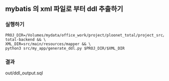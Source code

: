## mybatis 의 xml 파일로 부터 ddl 추출하기

### 실행하기
```shell
PROJ_DIR=/Volumes/mydata/office_work/project/ploonet_total/project_src/ploonet-total-backend && \
XML_DIR=src/main/resources/mapper && \
python3 src/my_app/generate_ddl.py $PROJ_DIR/$XML_DIR
```

### 결과
out/ddl_output.sql
